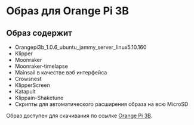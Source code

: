 # Образ для Orange Pi 3B
## Образ содержит
* Orangepi3b_1.0.6_ubuntu_jammy_server_linux5.10.160
* Klipper
* Moonraker
* Moonraker-timelapse
* Mainsail в качестве вэб интерфейса
* Crowsnest
* KlipperScreen
* Katapult
* Klippain-Shaketune
* Скрипты для автоматического расширения образа на всю MicroSD

Образ доступен для скачивания по ссылке [Orange Pi 3B](https://mega.nz/file/iZhUja5S#ZvC6x_fPFhv65GwQLGQkiX5xp_iRCiZp3CLOHGuOD-M).

